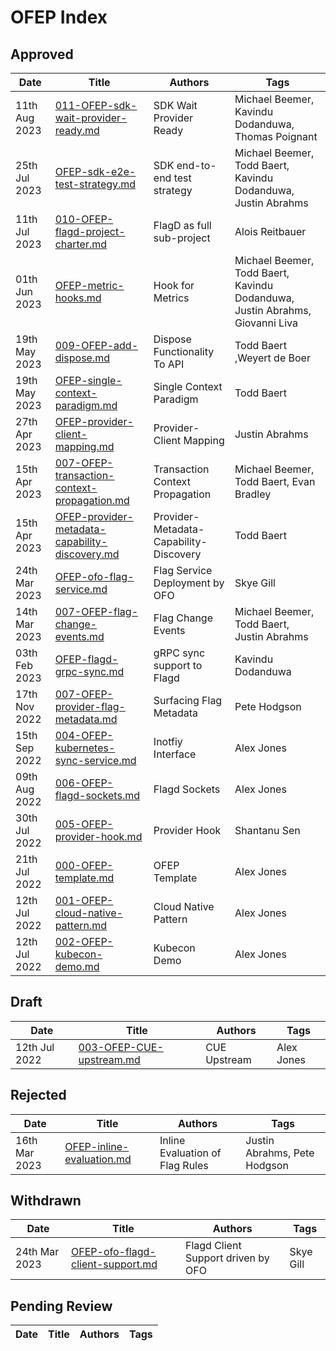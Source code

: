 # OFEP Index

## Approved

| Date         | Title | Authors | Tags |
|--------------|-------|---------|------|
| 11th Aug 2023 | [011-OFEP-sdk-wait-provider-ready.md](011-OFEP-sdk-wait-provider-ready.md) | SDK Wait Provider Ready | Michael Beemer, Kavindu Dodanduwa, Thomas Poignant | sdk |
| 25th Jul 2023 | [OFEP-sdk-e2e-test-strategy.md](OFEP-sdk-e2e-test-strategy.md) | SDK end-to-end test strategy | Michael Beemer, Todd Baert, Kavindu Dodanduwa, Justin Abrahms | specification, sdk, flagd |
| 11th Jul 2023 | [010-OFEP-flagd-project-charter.md](010-OFEP-flagd-project-charter.md) | FlagD as full sub-project | Alois Reitbauer | sdk, spec, ofo, flagd |
| 01th Jun 2023 | [OFEP-metric-hooks.md](OFEP-metric-hooks.md) | Hook for Metrics | Michael Beemer, Todd Baert, Kavindu Dodanduwa, Justin Abrahms, Giovanni Liva | specification, sdk |
| 19th May 2023 | [009-OFEP-add-dispose.md](009-OFEP-add-dispose.md) | Dispose Functionality To API | Todd Baert ,Weyert de Boer | api, sdk |
| 19th May 2023 | [OFEP-single-context-paradigm.md](OFEP-single-context-paradigm.md) | Single Context Paradigm | Todd Baert | sdk |
| 27th Apr 2023 | [OFEP-provider-client-mapping.md](OFEP-provider-client-mapping.md) | Provider-Client Mapping | Justin Abrahms | spec |
| 15th Apr 2023 | [007-OFEP-transaction-context-propagation.md](007-OFEP-transaction-context-propagation.md) | Transaction Context Propagation | Michael Beemer, Todd Baert, Evan Bradley | specification, sdk |
| 15th Apr 2023 | [OFEP-provider-metadata-capability-discovery.md](OFEP-provider-metadata-capability-discovery.md) | Provider-Metadata-Capability-Discovery | Todd Baert | specification, sdk |
| 24th Mar 2023 | [OFEP-ofo-flag-service.md](OFEP-ofo-flag-service.md) | Flag Service Deployment by OFO | Skye Gill | flagd, ofo |
| 14th Mar 2023 | [007-OFEP-flag-change-events.md](007-OFEP-flag-change-events.md) | Flag Change Events | Michael Beemer, Todd Baert, Justin Abrahms | flagd, sdk |
| 03th Feb 2023 | [OFEP-flagd-grpc-sync.md](OFEP-flagd-grpc-sync.md) | gRPC sync support to Flagd | Kavindu Dodanduwa | flagd |
| 17th Nov 2022 | [007-OFEP-provider-flag-metadata.md](007-OFEP-provider-flag-metadata.md) | Surfacing Flag Metadata | Pete Hodgson | spec |
| 15th Sep 2022 | [004-OFEP-kubernetes-sync-service.md](004-OFEP-kubernetes-sync-service.md) | Inotfiy Interface | Alex Jones | flagd, ofo |
| 09th Aug 2022 | [006-OFEP-flagd-sockets.md](006-OFEP-flagd-sockets.md) | Flagd Sockets | Alex Jones | flagd |
| 30th Jul 2022 | [005-OFEP-provider-hook.md](005-OFEP-provider-hook.md) | Provider Hook | Shantanu Sen | sdk |
| 21th Jul 2022 | [000-OFEP-template.md](000-OFEP-template.md) | OFEP Template | Alex Jones | template |
| 12th Jul 2022 | [001-OFEP-cloud-native-pattern.md](001-OFEP-cloud-native-pattern.md) | Cloud Native Pattern | Alex Jones | cloud-native |
| 12th Jul 2022 | [002-OFEP-kubecon-demo.md](002-OFEP-kubecon-demo.md) | Kubecon Demo | Alex Jones | flagd, ofo |

## Draft

| Date         | Title | Authors | Tags |
|--------------|-------|---------|------|
| 12th Jul 2022 | [003-OFEP-CUE-upstream.md](003-OFEP-CUE-upstream.md) | CUE Upstream | Alex Jones | flagd, spec |

## Rejected

| Date         | Title | Authors | Tags |
|--------------|-------|---------|------|
| 16th Mar 2023 | [OFEP-inline-evaluation.md](OFEP-inline-evaluation.md) | Inline Evaluation of Flag Rules | Justin Abrahms, Pete Hodgson | flagd |

## Withdrawn

| Date         | Title | Authors | Tags |
|--------------|-------|---------|------|
| 24th Mar 2023 | [OFEP-ofo-flagd-client-support.md](OFEP-ofo-flagd-client-support.md) | Flagd Client Support driven by OFO | Skye Gill | flagd, ofo |

## Pending Review

| Date         | Title | Authors | Tags |
|--------------|-------|---------|------|

